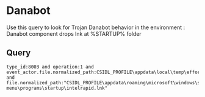 # Danabot

Use this query to look for Trojan Danabot behavior in the environment : Danabot component drops lnk at %STARTUP% folder

## Query
```
type_id:8003 and operation:1 and event_actor.file.normalized_path:CSIDL_PROFILE\appdata\local\temp\effort\giliak.exe and file.normalized_path:"CSIDL_PROFILE\appdata\roaming\microsoft\windows\start menu\programs\startup\intelrapid.lnk"

```
